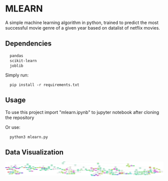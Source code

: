 
# MLEARN

A simple machine learning algorithm in python, trained to predict the most successful movie genre of a given year based on datalist of netflix movies.

## Dependencies
```
  pandas
  scikit-learn
  joblib
```
Simply run:
```
  pip install -r requirements.txt
```

## Usage

To use this project import "mlearn.ipynb" to jupyter notebook after cloning the repository

Or use:
```
  python3 mlearn.py
```

## Data Visualization

![](graphviz.png)
